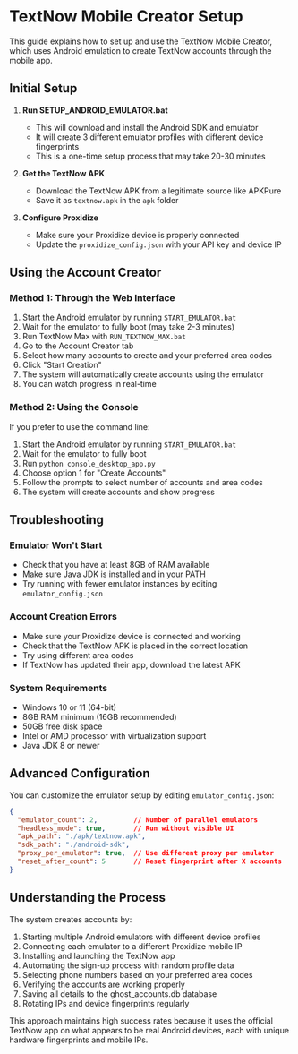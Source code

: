 # TextNow Mobile Creator Setup

This guide explains how to set up and use the TextNow Mobile Creator, which uses Android emulation to create TextNow accounts through the mobile app.

## Initial Setup

1. **Run SETUP_ANDROID_EMULATOR.bat**
   - This will download and install the Android SDK and emulator
   - It will create 3 different emulator profiles with different device fingerprints
   - This is a one-time setup process that may take 20-30 minutes

2. **Get the TextNow APK**
   - Download the TextNow APK from a legitimate source like APKPure
   - Save it as `textnow.apk` in the `apk` folder

3. **Configure Proxidize**
   - Make sure your Proxidize device is properly connected
   - Update the `proxidize_config.json` with your API key and device IP

## Using the Account Creator

### Method 1: Through the Web Interface

1. Start the Android emulator by running `START_EMULATOR.bat`
2. Wait for the emulator to fully boot (may take 2-3 minutes)
3. Run TextNow Max with `RUN_TEXTNOW_MAX.bat`
4. Go to the Account Creator tab
5. Select how many accounts to create and your preferred area codes
6. Click "Start Creation" 
7. The system will automatically create accounts using the emulator
8. You can watch progress in real-time

### Method 2: Using the Console

If you prefer to use the command line:

1. Start the Android emulator by running `START_EMULATOR.bat`
2. Wait for the emulator to fully boot
3. Run `python console_desktop_app.py`
4. Choose option 1 for "Create Accounts"
5. Follow the prompts to select number of accounts and area codes
6. The system will create accounts and show progress

## Troubleshooting

### Emulator Won't Start

- Check that you have at least 8GB of RAM available
- Make sure Java JDK is installed and in your PATH
- Try running with fewer emulator instances by editing `emulator_config.json`

### Account Creation Errors

- Make sure your Proxidize device is connected and working
- Check that the TextNow APK is placed in the correct location
- Try using different area codes
- If TextNow has updated their app, download the latest APK

### System Requirements

- Windows 10 or 11 (64-bit)
- 8GB RAM minimum (16GB recommended)
- 50GB free disk space
- Intel or AMD processor with virtualization support
- Java JDK 8 or newer

## Advanced Configuration

You can customize the emulator setup by editing `emulator_config.json`:

```json
{
  "emulator_count": 2,         // Number of parallel emulators
  "headless_mode": true,       // Run without visible UI
  "apk_path": "./apk/textnow.apk",
  "sdk_path": "./android-sdk",
  "proxy_per_emulator": true,  // Use different proxy per emulator
  "reset_after_count": 5       // Reset fingerprint after X accounts
}
```

## Understanding the Process

The system creates accounts by:

1. Starting multiple Android emulators with different device profiles
2. Connecting each emulator to a different Proxidize mobile IP
3. Installing and launching the TextNow app
4. Automating the sign-up process with random profile data
5. Selecting phone numbers based on your preferred area codes
6. Verifying the accounts are working properly
7. Saving all details to the ghost_accounts.db database
8. Rotating IPs and device fingerprints regularly

This approach maintains high success rates because it uses the official TextNow app on what appears to be real Android devices, each with unique hardware fingerprints and mobile IPs.